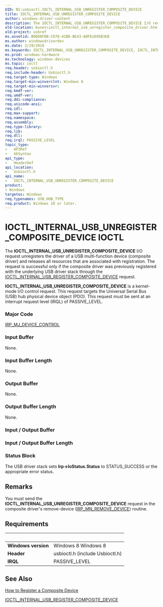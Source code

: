 ```yaml
---
UID: NI:usbioctl.IOCTL_INTERNAL_USB_UNREGISTER_COMPOSITE_DEVICE
title: IOCTL_INTERNAL_USB_UNREGISTER_COMPOSITE_DEVICE
author: windows-driver-content
description: The IOCTL_INTERNAL_USB_UNREGISTER_COMPOSITE_DEVICE I/O request unregisters the driver of a USB multi-function device (composite driver) and releases all resources that are associated with registration.
old-location: buses\ioctl_internal_usb_unregister_composite_driver.htm
old-project: usbref
ms.assetid: B9DD8FDB-CD78-41BD-BE43-A0F61695B3EB
ms.author: windowsdriverdev
ms.date: 3/29/2018
ms.keywords: IOCTL_INTERNAL_USB_UNREGISTER_COMPOSITE_DEVICE, IOCTL_INTERNAL_USB_UNREGISTER_COMPOSITE_DEVICE control code [Buses], buses.ioctl_internal_usb_unregister_composite_driver, usbioctl/IOCTL_INTERNAL_USB_UNREGISTER_COMPOSITE_DEVICE
ms.prod: windows-hardware
ms.technology: windows-devices
ms.topic: ioctl
req.header: usbioctl.h
req.include-header: Usbioctl.h
req.target-type: Windows
req.target-min-winverclnt: Windows 8
req.target-min-winversvr: 
req.kmdf-ver: 
req.umdf-ver: 
req.ddi-compliance: 
req.unicode-ansi: 
req.idl: 
req.max-support: 
req.namespace: 
req.assembly: 
req.type-library: 
req.lib: 
req.dll: 
req.irql: PASSIVE_LEVEL
topic_type:
-	APIRef
-	kbSyntax
api_type:
-	HeaderDef
api_location:
-	Usbioctl.h
api_name:
-	IOCTL_INTERNAL_USB_UNREGISTER_COMPOSITE_DEVICE
product:
- Windows
targetos: Windows
req.typenames: USB_HUB_TYPE
req.product: Windows 10 or later.
---
```


# IOCTL_INTERNAL_USB_UNREGISTER_COMPOSITE_DEVICE IOCTL
The <b>IOCTL_INTERNAL_USB_UNREGISTER_COMPOSITE_DEVICE</b> 
   I/O request unregisters the  driver of a USB multi-function device (composite driver) and releases all resources that are associated with registration. The request is successful only if the composite driver was previously registered with the underlying USB driver stack through the <a href="https://msdn.microsoft.com/library/windows/hardware/hh450854">IOCTL_INTERNAL_USB_REGISTER_COMPOSITE_DEVICE</a> request.



<b>IOCTL_INTERNAL_USB_UNREGISTER_COMPOSITE_DEVICE</b> is a kernel-mode I/O control request. This request targets the Universal Serial Bus (USB) hub physical device object (PDO). This request must be sent at an interrupt request level (IRQL) of PASSIVE_LEVEL.

### Major Code
[IRP_MJ_DEVICE_CONTROL](xref:"https://docs.microsoft.com/en-us/windows-hardware/drivers/kernel/irp-mj-device-control")

### Input Buffer
None.

### Input Buffer Length
None.

### Output Buffer
None.

### Output Buffer Length
None.

### Input / Output Buffer
<text></text>

### Input / Output Buffer Length
<text></text>

### Status Block
The USB driver stack sets <b>Irp-&gt;IoStatus.Status</b> to STATUS_SUCCESS or the appropriate error status.

## Remarks
You must send the <b>IOCTL_INTERNAL_USB_UNREGISTER_COMPOSITE_DEVICE</b> request in the composite driver's  remove-device (<a href="https://msdn.microsoft.com/library/windows/hardware/ff551738">IRP_MN_REMOVE_DEVICE</a>) routine.

## Requirements
| &nbsp; | &nbsp; |
| ---- |:---- |
| **Windows version** | Windows 8 Windows 8 |
| **Header** | usbioctl.h (include Usbioctl.h) |
| **IRQL** | PASSIVE_LEVEL |

## See Also

<a href="https://msdn.microsoft.com/library/windows/hardware/hh450897">How to Register a Composite Device</a>



<a href="https://msdn.microsoft.com/library/windows/hardware/hh450854">IOCTL_INTERNAL_USB_REGISTER_COMPOSITE_DEVICE</a>